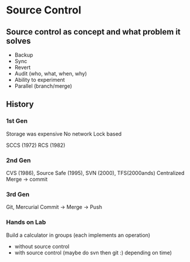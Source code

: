 # Source Control

## Source control as concept and what problem it solves

- Backup
- Sync
- Revert
- Audit (who, what, when, why)
- Ability to experiment
- Parallel (branch/merge)

##  History

### 1st Gen 
Storage was expensive
No network
Lock based

SCCS (1972)
RCS (1982)

### 2nd Gen
CVS (1986), Source Safe (1995), SVN (2000), TFS(2000ands)
Centralized
Merge -> commit

### 3rd Gen
Git, Mercurial
Commit -> Merge -> Push

### Hands on Lab
Build a calculator in groups (each implements an operation)
- without source control
- with source control (maybe do svn then git :) depending on time)







